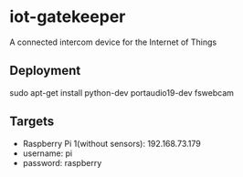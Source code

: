 # iot-gatekeeper
A connected intercom device for the Internet of Things

## Deployment
sudo apt-get install python-dev portaudio19-dev fswebcam

## Targets
* Raspberry Pi 1(without sensors): 192.168.73.179
* username: pi
* password: raspberry
